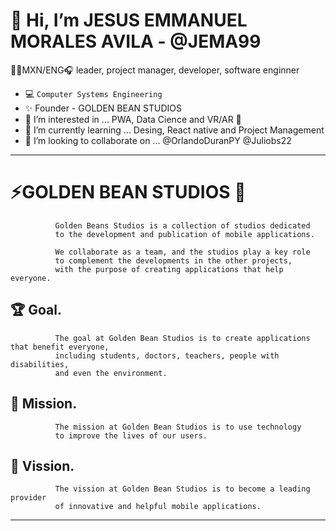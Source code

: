 # 👋 Hi, I’m JESUS EMMANUEL MORALES AVILA - @JEMA99 
🐧🎻MXN/ENG🎧 leader, project manager, developer, software enginner
- 💻 `Computer Systems Engineering`
- ✨ Founder - GOLDEN BEAN STUDIOS 
- 👀 I’m interested in ... PWA, Data Cience and VR/AR 🥽
- 🌱 I’m currently learning ... Desing, React native and Project Management
- 👥 I’m looking to collaborate on ... @OrlandoDuranPY @Juliobs22

---                    
#                       ⚡GOLDEN BEAN STUDIOS 🌸
              Golden Beans Studios is a collection of studios dedicated 
              to the development and publication of mobile applications.

              We collaborate as a team, and the studios play a key role 
              to complement the developments in the other projects, 
              with the purpose of creating applications that help everyone.
              
##            🏆 Goal. 
              The goal at Golden Bean Studios is to create applications that benefit everyone, 
              including students, doctors, teachers, people with disabilities, 
              and even the environment.

##            🎯 Mission.  
              The mission at Golden Bean Studios is to use technology 
              to improve the lives of our users.

##            🔭 Vission.   
              The vission at Golden Bean Studios is to become a leading provider 
              of innovative and helpful mobile applications.
---              
              
<!---
JEMA99/JEMA99 is a ✨ special ✨ repository because its `README.md` (this file) appears on your GitHub profile.
You can click the Preview link to take a look at your changes.
--->
